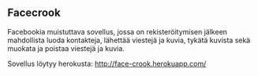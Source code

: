 ## Facecrook

Facebookia muistuttava sovellus, jossa on rekisteröitymisen jälkeen mahdollista luoda kontakteja, lähettää viestejä ja kuvia, tykätä kuvista sekä muokata ja poistaa viestejä ja kuvia.

Sovellus löytyy herokusta: http://face-crook.herokuapp.com/
